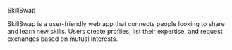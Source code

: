 SkillSwap


SkillSwap is a user-friendly web app that connects people looking to share and learn new skills. Users create profiles, list their expertise, and request exchanges based on mutual interests.
